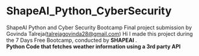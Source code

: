 # ShapeAI_Python_CyberSecurity
ShapeAI Python and Cyber Security Bootcamp Final project submission by Govinda Talreja(talrejagovinda28@gmail.com)
Hi I made this project during the 7 Days Free Bootcamp, conducted by <b> SHAPEAI </b>.<br>
<b> Python Code that fetches weather information using a 3rd party API <b>
